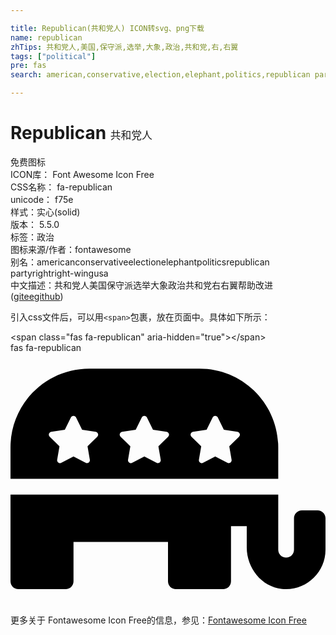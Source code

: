 ```yaml
---

title: Republican(共和党人) ICON转svg、png下载
name: republican
zhTips: 共和党人,美国,保守派,选举,大象,政治,共和党,右,右翼
tags: ["political"]
pre: fas
search: american,conservative,election,elephant,politics,republican party,right,right-wing,usa

---
```


# Republican  <small style="font-size: 60%;font-weight: 100">共和党人</small>


<div class="detail-page">
<p>
<span><span class="badge-success badge">免费图标</span> </span>
<br/>
<span>
ICON库：
<span class="badge-secondary badge">Font Awesome Icon Free</span> 
</span>
<br/>
<span>
CSS名称：
<span class="badge-secondary badge">fa-republican</span> 
</span>
<br/>
<span>
unicode：
<span class="badge-secondary badge">f75e</span> 
<copy-btn content='f75e' btn-title=""></copy-btn>
<copy-btn :content='String.fromCodePoint(parseInt("f75e", 16))' btn-title="复制U"></copy-btn>
</span><br/><span>样式：<span class="badge-light badge">实心(solid)</span></span>
<br/>
<span>
版本：
<span class="badge-secondary badge">5.5.0</span> 
</span><br/><span>标签：<span class="badge-light badge"><router-link to="/tags/political.html">政治</router-link></span></span>
<br/>
<span>图标来源/作者：<span class="badge-light badge">fontawesome</span></span> 
<br/>
<span>别名：<span class="badge-light badge">american</span><span class="badge-light badge">conservative</span><span class="badge-light badge">election</span><span class="badge-light badge">elephant</span><span class="badge-light badge">politics</span><span class="badge-light badge">republican party</span><span class="badge-light badge">right</span><span class="badge-light badge">right-wing</span><span class="badge-light badge">usa</span></span><br/><span class="zh-detail">中文描述：<span class="badge-primary badge">共和党人</span><span class="badge-primary badge">美国</span><span class="badge-primary badge">保守派</span><span class="badge-primary badge">选举</span><span class="badge-primary badge">大象</span><span class="badge-primary badge">政治</span><span class="badge-primary badge">共和党</span><span class="badge-primary badge">右</span><span class="badge-primary badge">右翼</span><span class="help-link"><span>帮助改进</span>(<a href="https://gitee.com/liuwave/icon-helper/edit/master/json/fontawesome/solid/republican.json" target="_blank" rel="noopener noreferrer">gitee</a><a href="https://github.com/liuwave/icon-helper/edit/master/json/fontawesome/solid/republican.json" target="_blank" rel="noopener noreferrer">github</a></span>)</span><br/>
</p>
</div>
<div class="alert alert-dark">
  <i class="fas fa-republican fa-xs"></i>
  <i class="fas fa-republican fa-sm"></i>
  <i class="fas fa-republican fa-lg"></i>
  <i class="fas fa-republican fa-2x"></i>
  <i class="fas fa-republican fa-3x"></i>
  <i class="fas fa-republican fa-5x"></i>
  <i class="fas fa-republican fa-7x"></i>
</div>
<div>
  <p>引入css文件后，可以用<code>&lt;span&gt;</code>包裹，放在页面中。具体如下所示：    
  </p>
  <div class="alert alert-primary" style="font-size: 14px">
    &lt;span class="fas fa-republican" aria-hidden="true"&gt;&lt;/span&gt;
    <copy-btn content='<span class="fas fa-republican" aria-hidden="true"></span>'></copy-btn>
  </div>
  <div class="alert alert-secondary">
    <i class="fas fa-republican"
    style="font-size: 24px"
    aria-hidden="true"></i> fas fa-republican
    <copy-btn content="fas fa-republican" btn-title="复制图标名称"></copy-btn>
  </div>
</div>
<div id="svg" class="svg-wrap">
<svg xmlns="http://www.w3.org/2000/svg" viewBox="0 0 640 512"><path d="M544 192c0-88.4-71.6-160-160-160H160C71.6 32 0 103.6 0 192v64h544v-64zm-367.7-21.6l-19.8 19.3 4.7 27.3c.8 4.9-4.3 8.6-8.7 6.3L128 210.4l-24.5 12.9c-4.3 2.3-9.5-1.4-8.7-6.3l4.7-27.3-19.8-19.3c-3.6-3.5-1.6-9.5 3.3-10.2l27.4-4 12.2-24.8c2.2-4.5 8.6-4.4 10.7 0l12.2 24.8 27.4 4c5 .7 6.9 6.7 3.4 10.2zm144 0l-19.8 19.3 4.7 27.3c.8 4.9-4.3 8.6-8.7 6.3L272 210.4l-24.5 12.9c-4.3 2.3-9.5-1.4-8.7-6.3l4.7-27.3-19.8-19.3c-3.6-3.5-1.6-9.5 3.3-10.2l27.4-4 12.2-24.8c2.2-4.5 8.6-4.4 10.7 0l12.2 24.8 27.4 4c5 .7 6.9 6.7 3.4 10.2zm144 0l-19.8 19.3 4.7 27.3c.8 4.9-4.3 8.6-8.7 6.3L416 210.4l-24.5 12.9c-4.3 2.3-9.5-1.4-8.7-6.3l4.7-27.3-19.8-19.3c-3.6-3.5-1.6-9.5 3.3-10.2l27.4-4 12.2-24.8c2.2-4.5 8.6-4.4 10.7 0l12.2 24.8 27.4 4c5 .7 6.9 6.7 3.4 10.2zM624 320h-32c-8.8 0-16 7.2-16 16v64c0 8.8-7.2 16-16 16s-16-7.2-16-16V288H0v176c0 8.8 7.2 16 16 16h96c8.8 0 16-7.2 16-16v-80h192v80c0 8.8 7.2 16 16 16h96c8.8 0 16-7.2 16-16V352h32v43.3c0 41.8 30 80.1 71.6 84.3 47.8 4.9 88.4-32.7 88.4-79.6v-64c0-8.8-7.2-16-16-16z"/></svg>
</div>
<detail full-name='fa-republican'></detail>
    
<div><p>更多关于  Fontawesome Icon Free的信息，参见：<a target="_blank" href="https://iconhelper.cn/fontawesome.html">Fontawesome Icon Free</a>
</p></div>
